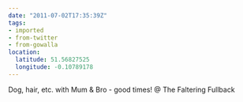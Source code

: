 ```yaml
---
date: "2011-07-02T17:35:39Z"
tags:
- imported
- from-twitter
- from-gowalla
location:
  latitude: 51.56827525
  longitude: -0.10789178
---
```

Dog, hair, etc. with Mum & Bro - good times! @ The Faltering Fullback
